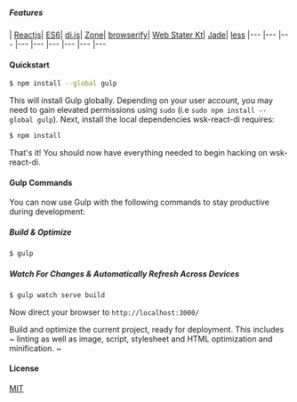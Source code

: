 ##### Features
| [Reactjs](http://facebook.github.io/react/index.html)| [ES6](https://github.com/sebmck/6to5)| [di.js](https://github.com/angular/di.js#d6d42e10727b30d8a9d8d3277fb8a6d40f6ad251)| [Zone](https://github.com/angular/zone.js#74947b6f509b)| [browserify](http://browserify.org/)| [Web Stater Kt](https://github.com/google/web-starter-kit)| [Jade](http://jade-lang.com/)| [less](http://lesscss.org/) 
|--- |--- |--- |--- |--- |--- |--- |--- |---


#### Quickstart

```sh
$ npm install --global gulp
```

This will install Gulp globally. Depending on your user account, you may need to gain elevated permissions using `sudo` (i.e `sudo npm install --global gulp`). Next, install the local dependencies wsk-react-di requires:

```sh
$ npm install
```

That's it! You should now have everything needed to begin hacking on wsk-react-di.

#### Gulp Commands

You can now use Gulp with the following commands to stay productive during development:

##### Build & Optimize

```sh
$ gulp
```

##### Watch For Changes & Automatically Refresh Across Devices

```sh
$ gulp watch serve build
```

Now direct your browser to `http://localhost:3000/`

Build and optimize the current project, ready for deployment. This includes ~ linting as well as image, script, stylesheet and HTML optimization and minification. ~

#### License
[MIT](https://github.com/markuz-brasil/wsk-react-di/blob/master/LICENSE)

